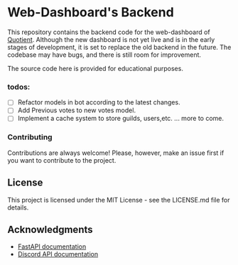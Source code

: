 # Web-Dashboard's Backend

This repository contains the backend code for the web-dashboard of [Quotient](https://github.com/quotientbot/Quotient-Bot). Although the new dashboard is not yet live and is in the early stages of development, it is set to replace the old backend in the future. The codebase may have bugs, and there is still room for improvement.

The source code here is provided for educational purposes.

### todos:

- [ ] Refactor models in bot according to the latest changes.
- [ ] Add Previous votes to new votes model.
- [ ] Implement a cache system to store guilds, users,etc.
      ... more to come.

### Contributing

Contributions are always welcome! Please, however, make an issue first if you want to contribute to the project.

## License

This project is licensed under the MIT License - see the LICENSE.md file for details.

## Acknowledgments

- [FastAPI documentation](https://fastapi.tiangolo.com/)
- [Discord API documentation](https://discord.com/developers/docs/intro)
